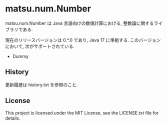 # matsu.num.Number
matsu.num.Number は Java 言語向けの数値計算における, 整数論に関するライブラリである.

現在のリリースバージョンは 0.*.0 であり, Java 17 に準拠する.
このバージョンにおいて, 次がサポートされている.

- Dummy

## History
更新履歴は history.txt を参照のこと.

## License

This project is licensed under the MIT License, see the LICENSE.txt file for details.
